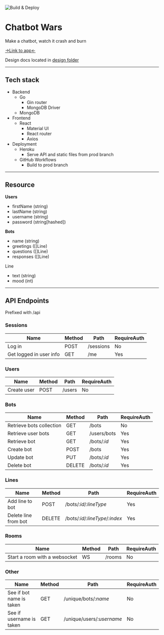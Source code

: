 ![Build & Deploy](https://github.com/evad1n/chatbot-wars/actions/workflows/build.yml/badge.svg)

# Chatbot Wars

Make a chatbot, watch it crash and burn

[->Link to app<-](https://chatbot-wars.herokuapp.com/)

Design docs located in [design folder](./design/)

----

## Tech stack

- Backend
    - Go
        - Gin router
        - MongoDB Driver
    - MongoDB
- Frontend
    - React
        - Material UI
        - React router
        - Axios
- Deployment
    - Heroku
        - Serve API and static files from prod branch
    - GitHub Workflows
        - Build to prod branch

---
## Resource

**Users**
- firstName (string)
- lastName (string)
- username (string)
- password (string[hashed])


**Bots**
- name (string)
- greetings ([]Line)
- questions ([]Line)
- responses ([]Line)

Line
- text (string)
- mood (int)

---
## API Endpoints

Prefixed with /api

### **Sessions**

Name                           | Method | Path                              | RequireAuth
-------------------------------|--------|-----------------------------------|------------
Log in                         | POST   | /sessions                         | No
Get logged in user info        | GET    | /me                               | Yes

### **Users**

Name                           | Method | Path                              | RequireAuth
-------------------------------|--------|-----------------------------------|------------
Create user                    | POST   | /users                            | No


### **Bots**

Name                           | Method | Path                              | RequireAuth
-------------------------------|--------|-----------------------------------|------------
Retrieve bots collection       | GET    | /bots                             | No
Retrieve user bots             | GET    | /users/bots                       | Yes
Retrieve bot                   | GET    | /bots/*:id*                       | Yes
Create bot                     | POST   | /bots                             | Yes
Update bot                     | PUT    | /bots/*:id*                       | Yes
Delete bot                     | DELETE | /bots/*:id*                       | Yes

### **Lines**

Name                           | Method | Path                              | RequireAuth
-------------------------------|--------|-----------------------------------|------------
Add line to bot                | POST   | /bots/*:id*/*:lineType*           | Yes
Delete line from bot           | DELETE | /bots/*:id*/*:lineType*/*:index*  | Yes

### **Rooms**

Name                           | Method | Path                              | RequireAuth
-------------------------------|--------|-----------------------------------|------------
Start a room with a websocket  | WS   | /rooms                            | No

### **Other**

Name                           | Method | Path                              | RequireAuth
-------------------------------|--------|-----------------------------------|------------
See if bot name is taken       | GET    | /unique/bots/*:name*              | No
See if username is taken       | GET    | /unique/users/*:username*         | No
